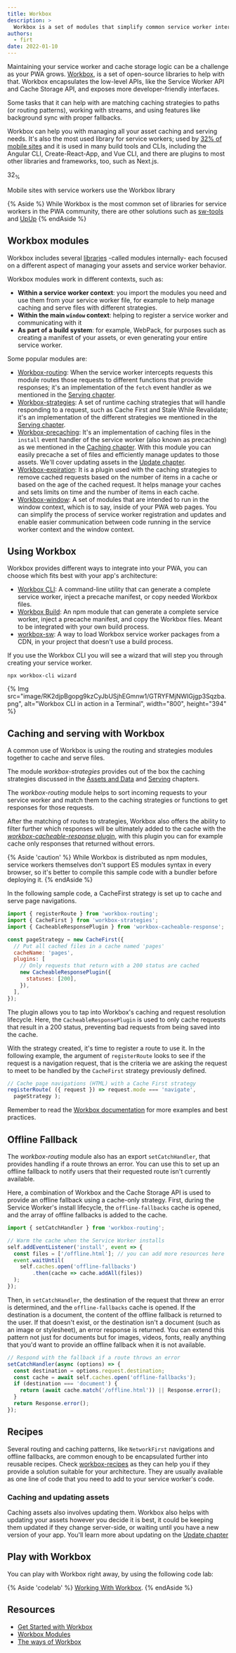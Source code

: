 ```yaml
---
title: Workbox
description: >
  Workbox is a set of modules that simplify common service worker interactions like routing and caching. Each module addresses a specific aspect of service worker development. Workbox aims to make using service workers as easy as possible while allowing the flexibility to accommodate complex application requirements where needed.
authors:
  - firt
date: 2022-01-10
---
```


Maintaining your service worker and cache storage logic can be a challenge as your PWA grows. [Workbox](https://developer.chrome.com/docs/workbox/what-is-workbox/), is a set of open-source libraries to help with that. Workbox encapsulates the low-level APIs, like the Service Worker API and Cache Storage API, and exposes more developer-friendly interfaces. 

Some tasks that it can help with are matching caching strategies to paths (or routing patterns), working with streams, and using features like background sync with proper fallbacks. 

Workbox can help you with managing all your asset caching and serving needs. It's also the most used library for service workers; used by [32% of mobile sites](https://almanac.httparchive.org/en/2021/pwa#workbox-usage) and it is used in many build tools and CLIs, including the Angular CLI, Create-React-App, and Vue CLI, and there are plugins to most other libraries and frameworks, too, such as Next.js.

<div class="w-stats">
  <div class="w-stat">
    <p class="w-stat__figure">32<sub class="w-stat__sub">%</sub></p>
    <p class="w-stat__desc">Mobile sites with service workers use the Workbox library</p>
  </div>
 </div>

{% Aside %}
While Workbox is the most common set of libraries for service workers in the PWA community, there are other solutions such as [sw-tools](https://github.com/veiss-com/sw-tools) and [UpUp](https://www.talater.com/upup/)
{% endAside %}

## Workbox modules

Workbox includes several [libraries](https://developer.chrome.com/docs/workbox/modules/) -called modules internally- each focused on a different aspect of managing your assets and service worker behavior. 

Workbox modules work in different contexts, such as:

- **Within a service worker context**: you import the modules you need and use them from your service worker file, for example to help manage caching and serve files with different strategies.
- **Within the main `window` context**: helping to register a service worker and communicating with it
- **As part of a build system**: for example, WebPack, for purposes such as creating a manifest of your assets, or even generating your entire service worker.

Some popular modules are:
- [Workbox-routing](https://developer.chrome.com/docs/workbox/modules/workbox-routing/): When the service worker intercepts requests this module routes those requests to different functions that provide responses; it's an implementation of the `fetch` event handler as we mentioned in the [Serving chapter](/learn/pwa/serving).
- [Workbox-strategies](https://developer.chrome.com/docs/workbox/modules/workbox-strategies/): A set of runtime caching strategies that will handle responding to a request, such as Cache First and Stale While Revalidate; it's an implementation of the different strategies we mentioned in the [Serving chapter](/learn/pwa/serving).
- [Workbox-precaching](https://developer.chrome.com/docs/workbox/modules/workbox-precaching/): It's an implementation of caching files in the `install` event handler of the service worker (also known as precaching) as we mentioned in the [Caching chapter](/learn/pwa/caching). With this module you can easily precache a set of files and efficiently manage updates to those assets. We'll cover updating assets in the [Update chapter](/learn/pwa/update).
- [Workbox-expiration](https://developer.chrome.com/docs/workbox/modules/workbox-expiration/): It is a plugin used with the caching strategies to remove cached requests based on the number of items in a cache or based on the age of the cached request. It helps manage your caches and sets limits on time and the number of items in each cache.
- [Workbox-window](https://developer.chrome.com/docs/workbox/modules/workbox-window/): A set of modules that are intended to run in the window context, which is to say, inside of your PWA web pages. You can simplify the process of service worker registration and updates and enable easier communication between code running in the service worker context and the window context.


## Using Workbox

Workbox provides different ways to integrate into your PWA, you can choose which fits best with your app's architecture:

- [Workbox CLI](https://developer.chrome.com/docs/workbox/modules/workbox-cli/): A command-line utility that can generate a complete service worker, inject a precache manifest, or copy needed Workbox files.
- [Workbox Build](https://developer.chrome.com/docs/workbox/modules/workbox-build/): An npm module that can generate a complete service worker, inject a precache manifest, and copy the Workbox files. Meant to be integrated with your own build process.
- [workbox-sw](https://developer.chrome.com/docs/workbox/modules/workbox-sw/): A way to load Workbox service worker packages from a CDN, in your project that doesn't use a build process. 

If you use the Workbox CLI you will see a wizard that will step you through creating your service worker.

``` 
npx workbox-cli wizard
```

{% Img src="image/RK2djpBgopg9kzCyJbUSjhEGmnw1/GTRYFMjNWIGjgp3Sqzba.png", alt="Workbox CLI in action in a Terminal", width="800", height="394" %}

## Caching and serving with Workbox

A common use of Workbox is using the routing and strategies modules together to cache and serve files.

The module *workbox-strategies* provides out of the box the caching strategies discussed in the [Assets and Data](/learn/pwa/assets-and-data) and [Serving](/learn/pwa/serving) chapters.

The *workbox-routing* module helps to sort incoming requests to your service worker and match them to the caching strategies or functions to get responses for those requests. 

After the matching of routes to strategies, Workbox also offers the ability to filter further which responses will be ultimately added to the cache with the [*workbox-cacheable-response* plugin](https://developer.chrome.com/docs/workbox/modules/workbox-cacheable-response/), with this plugin you can for example cache only responses that returned without errors. 

{% Aside 'caution' %}
While Workbox is distributed as npm modules, service workers themselves don't support ES modules syntax in every browser, so it's better to compile this sample code with a bundler before deploying it.
{% endAside %}

In the following sample code, a CacheFirst strategy is set up to cache and serve page navigations. 

```js
import { registerRoute } from 'workbox-routing';
import { CacheFirst } from 'workbox-strategies';
import { CacheableResponsePlugin } from 'workbox-cacheable-response';

const pageStrategy = new CacheFirst({
  // Put all cached files in a cache named 'pages'
  cacheName: 'pages',
  plugins: [
    // Only requests that return with a 200 status are cached
    new CacheableResponsePlugin({
      statuses: [200],
    }),
  ],
});
```

The plugin allows you to tap into Workbox's caching and request resolution lifecycle. Here, the `CacheableResponsePlugin` is used to only cache requests that result in a 200 status, preventing bad requests from being saved into the cache. 

With the strategy created, it's time to register a route to use it. In the following example, the argument of `registerRoute` looks to see if the request is a navigation request, that is the criteria we are asking the request to meet to be handled by the `CacheFirst` strategy previously defined.

```js
// Cache page navigations (HTML) with a Cache First strategy
registerRoute( ({ request }) => request.mode === 'navigate',
  pageStrategy );
```
Remember to read the [Workbox documentation](https://developer.chrome.com/docs/workbox/) for more examples and best practices.

## Offline Fallback

The *workbox-routing* module also has an export `setCatchHandler`, that provides handling if a route throws an error. You can use this to set up an offline fallback to notify users that their requested route isn't currently available.

Here, a combination of Workbox and the Cache Storage API is used to provide an offline fallback using a cache-only strategy.
First, during the Service Worker's install lifecycle, the `offline-fallbacks` cache is opened, and the array of offline fallbacks is added to the cache.

```js
import { setCatchHandler } from 'workbox-routing';

// Warm the cache when the Service Worker installs
self.addEventListener('install', event => {
  const files = ['/offline.html']; // you can add more resources here
  event.waitUntil(
    self.caches.open('offline-fallbacks')
        .then(cache => cache.addAll(files))
  );
});
```
Then, in `setCatchHandler`, the destination of the request that threw an error is determined, and the `offline-fallbacks` cache is opened. If the destination is a document, the content of the offline fallback is returned to the user. If that doesn't exist, or the destination isn't a document (such as an image or stylesheet), an error response is returned. You can extend this pattern not just for documents but for images, videos, fonts, really anything that you'd want to provide an offline fallback when it is not available.

```js
// Respond with the fallback if a route throws an error
setCatchHandler(async (options) => {
  const destination = options.request.destination;
  const cache = await self.caches.open('offline-fallbacks');
  if (destination === 'document') {
    return (await cache.match('/offline.html')) || Response.error();
  }
  return Response.error();
});
```

## Recipes

Several routing and caching patterns, like `NetworkFirst` navigations and offline fallbacks, are common enough to be encapsulated further into reusable recipes. Check [workbox-recipes](https://developers.google.com/web/tools/workbox/modules/workbox-recipes) as they can help you if they provide a solution suitable for your architecture. They are usually available as one line of code that you need to add to your service worker's code. 

### Caching and updating assets

Caching assets also involves updating them. Workbox also helps with updating your assets however you decide it is best, it could be keeping them updated if they change server-side, or waiting until you have a new version of your app. 
You'll learn more about updating on the [Update chapter](/learn/pwa/update) 

## Play with Workbox
You can play with Workbox right away, by using the following code lab:

{% Aside 'codelab' %}
[Working With Workbox](https://developers.google.com/codelabs/pwa-training/pwa03--working-with-workbox?hl=pt#).
{% endAside %}

##  Resources

- [Get Started with Workbox](https://developer.chrome.com/docs/workbox/)
- [Workbox Modules](https://developer.chrome.com/docs/workbox/modules/)
- [The ways of Workbox](https://developer.chrome.com/docs/workbox/the-ways-of-workbox/)
